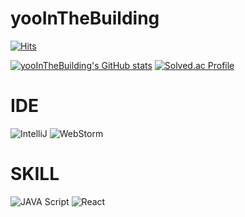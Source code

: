 # yooInTheBuilding

[![Hits](https://hits.seeyoufarm.com/api/count/incr/badge.svg?url=https%3A%2F%2Fgithub.com%2FyooInTheBuilding&count_bg=%23959595&title_bg=%23000000&icon=&icon_color=%23AAAAAA&title=hits&edge_flat=true)](https://hits.seeyoufarm.com)

[![yooInTheBuilding's GitHub stats](https://github-readme-stats.vercel.app/api?username=yooInTheBuilding&show_icons=true&theme=dark)](https://github.com/yooInTheBuilding/github-readme-stats)
[![Solved.ac Profile](http://mazassumnida.wtf/api/v2/generate_badge?boj=ing06047)](https://solved.ac/ing06047/)

# IDE

![IntelliJ](https://img.shields.io/badge/intellij-white.svg?&style=for-the-badge&logo=intellijidea&logoColor=000000)
![WebStorm](https://img.shields.io/badge/webstorm-white.svg?&style=for-the-badge&logo=webstorm&logoColor=000000)

# SKILL
![JAVA Script](https://img.shields.io/badge/javascript-white.svg?&style=for-the-badge&logo=javascript&logoColor=#F7DF1E)
![React](https://img.shields.io/badge/react-white.svg?&style=for-the-badge&logo=react&logoColor=#61DAFB)

